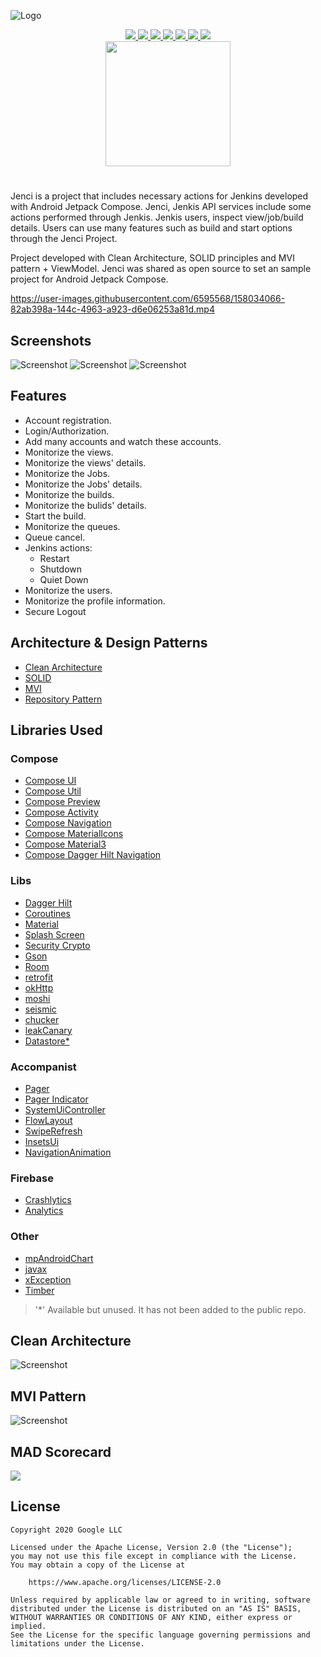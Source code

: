 ![Logo](/art/logo.png)

<p align="center">
<a href="https://developer.android.com/" target="_blank">
<img src="https://img.shields.io/badge/Android-000000?style=for-the-badge&logo=android"/>
</a>

<a href="https://kotlinlang.org" target="_blank">
<img src="https://img.shields.io/badge/Kotlin-000000?style=for-the-badge&logo=kotlin"/>
</a>

<a href="https://developer.android.com/jetpack/compose" target="_blank">
<img src="https://img.shields.io/badge/Compose-000000?style=for-the-badge&logo=jetpackcompose"/>
</a>

<a href="https://play.google.com/store/apps/details?id=com.x.jenci" target="_blank">
<img src="https://img.shields.io/badge/Beta-0.0.8-000000?style=for-the-badge&logo=googleplay&labelColor=000000"/>
</a>

<a href="#" target="_blank">
<img src="https://img.shields.io/badge/6MB-000000?style=for-the-badge"/>
</a>

<a href="https://www.jenkins.io/doc/book/using/remote-access-api/" target="_blank">
<img src="https://img.shields.io/badge/Jenkins-API-000000?style=for-the-badge&logo=Jenkins&labelColor=000000"/>
</a>

<a href="#mad-scorecard" target="_blank">
<img src="https://img.shields.io/badge/MAD-SCORECARD-000000?style=for-the-badge&logo=androidstudio&labelColor=000000"/>
</a>

<br/>

<a href="https://play.google.com/store/apps/details?id=com.x.jenci" target="_blank">
<img src="art/google_play_badge.png" width="200"/>
</a>

<!--<a href="https://play.google.com/store/apps/details?id=com.x.jenci" target="_blank">
<img src="art/fdroid_badge.png" width="200"/>
</a>-->
</p>

#

Jenci is a project that includes necessary actions for Jenkins developed with Android Jetpack Compose. Jenci, Jenkis API services include some actions
performed through Jenkis. Jenkis users, inspect view/job/build details. Users can use many features such as build and start options through the Jenci
Project.

Project developed with Clean Architecture, SOLID principles and MVI pattern + ViewModel. Jenci was shared as open source to set an sample project for
Android Jetpack Compose.

https://user-images.githubusercontent.com/6595568/158034066-82ab398a-144c-4963-a923-d6e06253a81d.mp4

## Screenshots

![Screenshot](/art/presentation-0.svg)
![Screenshot](/art/presentation-1.svg)
![Screenshot](/art/presentation-2.svg)

## Features

- Account registration.
- Login/Authorization.
- Add many accounts and watch these accounts.
- Monitorize the views.
- Monitorize the views' details.
- Monitorize the Jobs.
- Monitorize the Jobs' details.
- Monitorize the builds.
- Monitorize the bulids' details.
- Start the build.
- Monitorize the queues.
- Queue cancel.
- Jenkins actions:
  - Restart
  - Shutdown
  - Quiet Down
- Monitorize the users.
- Monitorize the profile information.
- Secure Logout

## Architecture & Design Patterns

* [Clean Architecture](#clean-architecture)
* [SOLID](#)
* [MVI](#mvi-pattern)
* [Repository Pattern](#)

## Libraries Used

### Compose

* [Compose UI](#)
* [Compose Util](#)
* [Compose Preview](#)
* [Compose Activity](#)
* [Compose Navigation](/presentation/src/main/java/com/x/presentation/navigation)
* [Compose MaterialIcons](#)
* [Compose Material3](/presentation/src/main/java/com/x/presentation/ui/theme)
* [Compose Dagger Hilt Navigation](#)

### Libs

* [Dagger Hilt](/presentation/src/main/java/com/x/presentation/di)
* [Coroutines](#)
* [Material](#)
* [Splash Screen](/presentation/src/main/java/com/x/presentation/scene/splash/SplashActivity.kt#L38)
* [Security Crypto](/data/src/main/java/com/x/data/cache/CachePreferencesImpl.kt#L20)
* [Gson](/data/src/main/java/com/x/data/util/GsonHelper.kt)
* [Room](/data/src/main/java/com/x/data/db)
* [retrofit](/presentation/src/main/java/com/x/presentation/di/ApiModule.kt)
* [okHttp](/presentation/src/main/java/com/x/presentation/di/ApiModule.kt#L90)
* [moshi](/data/src/main/java/com/x/data/util/MoshiHelper.kt)
* [seismic](/presentation/src/main/java/com/x/presentation/util/ShakeUtil.kt)
* [chucker](/presentation/src/main/java/com/x/presentation/di/ApiModule.kt#L64)
* [leakCanary](#)
* [Datastore*](/data/src/main/java/com/x/data/store)

### Accompanist

* [Pager](/presentation/src/main/java/com/x/presentation/scene/account/login/LoginScreen.kt#L378)
* [Pager Indicator](/presentation/src/main/java/com/x/presentation/scene/account/login/LoginScreen.kt#L415)
* [SystemUiController](/presentation/src/main/java/com/x/presentation/scene/main/MainActivity.kt#L36)
* [FlowLayout](/presentation/src/main/java/com/x/presentation/scene/main/dashboard/DashboardScreen.kt#L616)
* [SwipeRefresh](/presentation/src/main/java/com/x/presentation/scene/main/dashboard/DashboardScreen.kt#L172)
* [InsetsUi](/presentation/src/main/java/com/x/presentation/scene/main/job/detail/JobDetailScreen.kt#L296)
* [NavigationAnimation](/presentation/src/main/java/com/x/presentation/ui/composable/NavAnimation.kt)

### Firebase

* [Crashlytics](#)
* [Analytics](#)

### Other

* [mpAndroidChart](/presentation/src/main/java/com/x/presentation/ui/composable/Chart.kt)
* [javax](#)
* [xException](/presentation/src/main/java/com/x/presentation/JenciApp.kt#L20)
* [Timber](/common/src/main/java/com/x/common/logger/LoggerImpl.kt)

> '*' Available but unused. It has not been added to the public repo.

## Clean Architecture

![Screenshot](/art/presentation-3.png)

## MVI Pattern

![Screenshot](/art/presentation-4.png)

## MAD Scorecard

<a href="https://madscorecard.withgoogle.com/scorecard/share/1775169999/">
<img src="art/MAD.png"/>
</a>

## License

```
Copyright 2020 Google LLC

Licensed under the Apache License, Version 2.0 (the "License");
you may not use this file except in compliance with the License.
You may obtain a copy of the License at

    https://www.apache.org/licenses/LICENSE-2.0

Unless required by applicable law or agreed to in writing, software
distributed under the License is distributed on an "AS IS" BASIS,
WITHOUT WARRANTIES OR CONDITIONS OF ANY KIND, either express or implied.
See the License for the specific language governing permissions and
limitations under the License.
```
